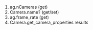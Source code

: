 1. ag.nCameras (get)
2. Camera.name? (get/set)
3. ag.frame_rate (get)
4. Camera.get_camera_properties results 



